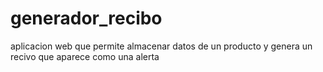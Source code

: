 # generador_recibo
aplicacion web que permite almacenar datos de un producto y genera un recivo que aparece como una alerta
